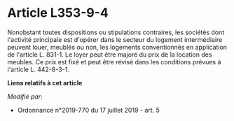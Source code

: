 # Article L353-9-4

Nonobstant toutes dispositions ou stipulations contraires, les sociétés dont l'activité principale est d'opérer dans le
secteur du logement intermédiaire peuvent louer, meublés ou non, les logements conventionnés en application de l'article
L. 831-1. Le loyer peut être majoré du prix de la location des meubles. Ce prix est fixé et peut être révisé dans les
conditions prévues à l'article L. 442-8-3-1.

**Liens relatifs à cet article**

_Modifié par_:

  - Ordonnance n°2019-770 du 17 juillet 2019 - art. 5
